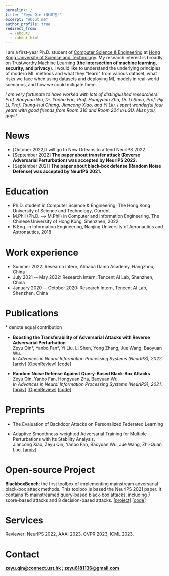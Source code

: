 ```yaml
---
permalink: /
title: "Zeyu Qin (秦泽钰)"
excerpt: "About me"
author_profile: true
redirect_from: 
  - /about/
  - /about.html
---
```


I am a first-year Ph.D. student of [Computer Science & Engineering](https://cse.hkust.edu.hk/) at [Hong Kong University of Science and Technology](https://hkust.edu.hk/). My research interest is broadly on Trustworthy Machine Learning (**the intersection of machine learning, security, and privacy**). I would like to understand the underlying principles of modern ML methods and what they "learn" from various dataset, what risks we face when using datasets and deploying ML models in real-world scenarios, and how we could mitigate them. 

_I am very fortunate to have worked with lots of distinguished researchers: Prof. Baoyuan Wu, Dr. Yanbo Fan, Prof. Hongyuan Zha, Dr. Li Shen, Prof. Piji Li, Prof. Tsung-Hui Chang, Jiancong Xiao, and Yi Liu. I spent wonderful four years with good friends from Room.310 and Room.224 in LGU. Miss you, guys!_

News
=====
<!-- * [August 2022] <span style="color:blue">  </span> -->
* [October 2022] I will go to New Orleans to attend NeurIPS 2022. 
* [September 2022] **The paper about transfer attack (Reverse Adversarial Perturbation) was accepted by NeurIPS 2022.**
* [September 2021] **The paper about black-box defense (Random Noise Defense) was accepted by NeurIPS 2021.**
<!-- * [March 2021] I have passed my PhD defense: On the Robustness of Neural Network: Attacks and Defenses -->

Education
======
* Ph.D. student in Computer Science & Engineering, The Hong Kong University of Science and Technology, Current
* M.Phil (Ph.D. --> M.Phil) in Computer and Information Engineering, The Chinese University of Hong Kong, Shenzhen, 2022
* B.Eng. in Information Engineering, Nanjing University of Aeronautics and Astronautics, 2018


Work experience
======
* Summer 2022: Research Intern, Alibaba Damo Academy, Hangzhou, China
* July 2021 -- May 2022: Research Intern, Tencent AI Lab, Shenzhen, China
* January 2020 -- October 2020: Research Intern, Tencent AI Lab, Shenzhen, China



Publications
======
<!-- [→ Full list](/projects/) -->
\* denote equal contribution

* **Boosting the Transferability of Adversarial Attacks with Reverse Adversarial Perturbation**    
Zeyu Qin\*, Yanbo Fan\*, Yi Liu, Li Shen, Yong Zhang, Jue Wang, Baoyuan Wu.    
*In Advances in Neural Information Processing Systems (NeurIPS), 2022.* [[arxiv](https://arxiv.org/abs/2210.05968)] [[OpenReview](https://openreview.net/forum?id=k5uFiFLWv3X)] [[code](https://github.com/Alan-Qin/Transfer_attack_RAP)]

* **Random Noise Defense Against Query-Based Black-Box Attacks**    
Zeyu Qin, Yanbo Fan, Hongyuan Zha, Baoyuan Wu.    
*In Advances in Neural Information Processing Systems (NeurIPS), 2021.* [[arxiv](https://arxiv.org/abs/2104.11470)] [[OpenReview](https://openreview.net/forum?id=ZPSD4xZc6j8)] [[code](https://github.com/SCLBD/BlackboxBench)]

Preprints
======

* The Evaluation of Backdoor Attacks on Personalized Federated Learning

* Adaptive Smoothness-weighted Adversarial Training for Multiple Perturbations with Its Stability Analysis.   
Jiancong Xiao, Zeyu Qin, Yanbo Fan, Baoyuan Wu, Jue Wang, Zhi-Quan Luo. [[arxiv](https://arxiv.org/abs/2210.00557)]



Open-source Project 
======

**BlackboxBench**: the first toolbox of implementing mainstream adversarial black-box attack methods.
This toolbox is based the NeurIPS 2021 paper. It contains 15 mainstreamed query-based black-box attacks,
including 7 score-based attacks and 8 decision-based attacks. 
[[project](https://blackboxbench.github.io/)] [[code](https://github.com/SCLBD/BlackboxBench)]


Services
======

Reviewer: NeurIPS 2022, AAAI 2023, CVPR 2023, ICML 2023.


Contact 
======
**zeyu.qin@connect.ust.hk ; zeyu6181136@gmail.com**



